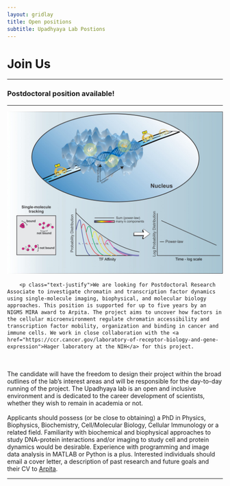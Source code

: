 ```yaml
---
layout: gridlay
title: Open positions
subtitle: Upadhyaya Lab Postions
---
```


# **Join Us**
<hr>
<!-- The paddingtop and margin-top edits allow anchors to link properly. -->
<h3>Postdoctoral position available!</h3>
<hr>
<div class="row" style="padding-top: 60px; margin-top: -60px;">
    <div class="col-sm-4">
    	<img src="/img/publications/2019_Garcia_NAR.jpg" alt="Power-law TF-chromatin interactions">
    </div>
    <div class="col-sm-8">

        <p class="text-justify">We are looking for Postdoctoral Research Associate to investigate chromatin and transcription factor dynamics using single-molecule imaging, biophysical, and molecular biology approaches. This position is supported for up to five years by an NIGMS MIRA award to Arpita. The project aims to uncover how factors in the cellular microenvironment regulate chromatin accessibility and transcription factor mobility, organization and binding in cancer and immune cells. We work in close collaboration with the <a href="https://ccr.cancer.gov/laboratory-of-receptor-biology-and-gene-expression">Hager laboratory at the NIH</a> for this project.
<br><br>
        The candidate will have the freedom to design their project within the broad outlines of the lab’s interest areas and will be responsible for the day-to-day running of the project. The Upadhyaya lab is an open and inclusive environment and is dedicated to the career development of scientists, whether they wish to remain in academia or not.
<br><br>
        Applicants should possess (or be close to obtaining) a PhD in Physics, Biophysics, Biochemistry, Cell/Molecular Biology, Cellular Immunology or a related field. Familiarity with biochemical and biophysical approaches to study DNA-protein interactions and/or imaging to study cell and protein dynamics would be desirable. Experience with programming and image data analysis in MATLAB or Python is a plus. Interested individuals should email a cover letter, a description of past research and future goals and their CV to <a href="mailto:arpitau@umd.edu">Arpita</a>.
</p>
    </div>
</div>
<hr>
